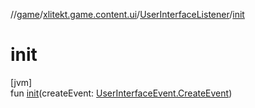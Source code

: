//[game](../../../index.md)/[xlitekt.game.content.ui](../index.md)/[UserInterfaceListener](index.md)/[init](init.md)

# init

[jvm]\
fun [init](init.md)(createEvent: [UserInterfaceEvent.CreateEvent](../-user-interface-event/-create-event/index.md))
